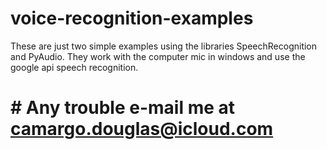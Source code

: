 # voice-recognition-examples

These are just two simple examples using the libraries SpeechRecognition and PyAudio. They work with the computer mic in windows and use the google api speech recognition.

# # Any trouble e-mail me at camargo.douglas@icloud.com
